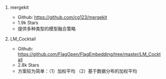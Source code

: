 1. mergekit
    - Github: https://github.com/cg123/mergekit
    - 1.9k Stars
    - 提供多种类型的模型融合策略

2. LM_Cocktail
   - Github: https://github.com/FlagOpen/FlagEmbedding/tree/master/LM_Cocktail
   - 2.8k Stars
   - 方案较为简单：（1）加权平均 （2）基于数据分布的加权平均